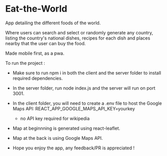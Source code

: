 # Eat-the-World
App detailing the different foods of the world.

Where users can search and select or randomly generate any country, listing the country's national dishes, recipes for each dish and places nearby that the user can buy the food.

Made mobile first, as a pwa.

To run the project :
- Make sure to run npm i in both the client and the server folder to install required dependencies.
- In the server folder, run node index.js and the server will run on port 3001.
- In the client folder, you will need to create a .env file to host the Google Maps API: REACT_APP_GOOGLE_MAPS_API_KEY=yourkey
    - no API key required for wikipedia 

- Map at beginnning is generated using react-leaflet.
- Map at the back is using Google Maps API.

- Hope you enjoy the app, any feedback/PR is appreciated !
